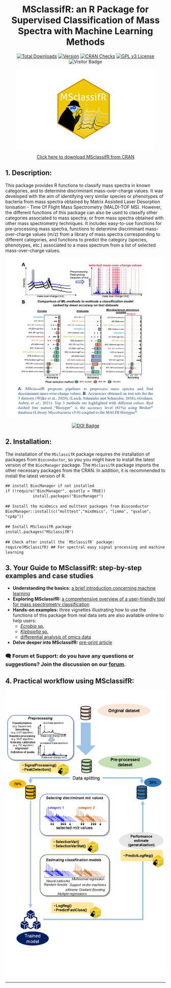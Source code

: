 <h1 align="center">MSclassifR: an R Package for Supervised Classification of Mass Spectra with Machine Learning Methods</h1>

<div align="center" style="margin-top: 10px;">
  <a href="https://cran.r-project.org/web/packages/MSclassifR/index.html"><img src="https://cranlogs.r-pkg.org/badges/grand-total/MSclassifR?color=green" alt="Total Downloads"></a>
  <a href="https://cran.r-project.org/web/packages/MSclassifR/index.html"><img src="https://www.r-pkg.org/badges/version/MSclassifR" alt="Version"></a>
  <a href="https://cran.r-project.org/web/checks/check_results_MSclassifR.html"><img src="https://badges.cranchecks.info/worst/MSclassifR.svg" alt="CRAN Checks"></a>
  <a href="https://www.gnu.org/licenses/gpl-3.0"><img src="https://img.shields.io/badge/License-GPLv3-blue.svg" alt="GPL v3 License"></a>
  <img src="https://visitor-badge.lithub.cc/badge?page_id=lizheming.visitor-badge&left_color=red&right_color=green" alt="Visitor Badge">
</div>

<p align="center">
  <img src="Figures/LogoMSclassifR.jpg" width="430" height="250">
</p>
<p align="center">
  <a href="https://cran.r-project.org/web/packages/MSclassifR/index.html">Click here to download MSclassifR from CRAN</a>
</p>

## 1. Description:

This package provides R functions to classify mass spectra in known categories, and to determine discriminant mass-over-charge values. It was developed with the aim of identifying very similar species or phenotypes of bacteria from  mass spectra obtained by Matrix Assisted Laser Desorption Ionisation - Time Of Flight Mass Spectrometry (MALDI-TOF MS). However, the different functions of this package can also be used to classify other categories associated to mass spectra; or from mass spectra obtained with other mass spectrometry techniques. It includes easy-to-use functions for pre-processing mass spectra, functions to determine discriminant mass-over-charge values (m/z) from a library of mass spectra corresponding to different categories, and functions to predict the category (species, phenotypes, etc.) associated to a mass spectrum from a list of selected mass-over-charge values. 
<p align="center">
  <img src="Figures/screenMsclassifR_page-0001.jpg" width="500" height="500">
</p>

<p align="center">
  <a href="https://doi.org/10.1101/2022.03.14.484252">
    <img src="https://img.shields.io/badge/https://doi.org/10.1101/2022.03.14.484252-blue.svg" alt="DOI Badge">
  </a>
</p>

## 2. Installation:

The installation of the `MSclassifR` package requires the installation of packages from `Bioconductor`, so you you might have to install the latest version of the `BiocManager` package. The `MSclassifR` package imports the other necessary packages from the CRAN. In addition, it is recommended to install the latest version of R.

```
## install BiocManager if not installed
if (!require("BiocManager", quietly = TRUE))
            install.packages("BiocManager")

## Install the mixOmics and multtest packages from Bioconductor
BiocManager::install(c("multtest","mixOmics", "limma", "qvalue", "cp4p"))

## Install MSclassifR package
install.packages("MSclassifR")

## Check after install the `MSclassifR` package:
require(MSclassifR) ## For spectral easy signal processing and machine learning
```

## 3. Your Guide to MSclassifR: step-by-step examples and case studies
- **Understanding the basics:** [a brief introduction concerning machine learning](Documents/ML_intro.md)
- **Exploring MSclassifR:** [a comprehensive overview of a user-friendly tool for mass spectrometry classification](Documents/MSclassifR_summary.md)
- **Hands-on examples:** three vignettes illustrating how to use the functions of this package from real data sets are also available online to help users: 
  - [*Ecrobia* sp.](https://agodmer.github.io/MSclassifR_examples/Vignettes/Vignettemsclassifr_Ecrobiav3.html)
  - [*Klebsiella* sp.](https://agodmer.github.io/MSclassifR_examples/Vignettes/Vignettemsclassifr_Klebsiellav3.html)
  - [differential analysis of omics data](https://agodmer.github.io/MSclassifR_examples/Vignettes/Vignettemsclassifr_DAv3.html)
- **Delve deeper into MSclassifR:** [pre-print article](https://www.biorxiv.org/content/10.1101/2022.03.14.484252v2)

### 🗨️ Forum et Support: do you have any questions or suggestions? Join the discussion on our [forum](https://github.com/agodmer/MSclassifR_examples/discussions).

## 4. Practical workflow using MSclassifR:

<p align="center" style="max-width: 100%; max-height: 100%;">
  <img src="Figures/MSclassifRworkflow.PNG" alt="MSclassifR Workflow" 
       style="max-width: 100%; height: auto; object-fit: contain;">
</p>

---
